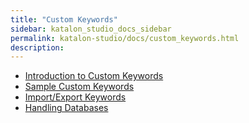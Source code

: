 ```yaml
---
title: "Custom Keywords" 
sidebar: katalon_studio_docs_sidebar
permalink: katalon-studio/docs/custom_keywords.html 
description: 
---
```

*   [Introduction to Custom Keywords](/display/KD/Introduction+to+Custom+Keywords)
*   [Sample Custom Keywords](/display/KD/Sample+Custom+Keywords)
*   [Import/Export Keywords](/pages/viewpage.action?pageId=13698840)
*   [Handling Databases](/display/KD/Handling+Databases)